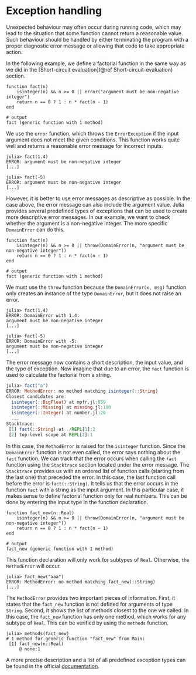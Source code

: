 # Exception handling

Unexpected behaviour may often occur during running code, which may lead to the situation that some function cannot return a reasonable value. Such behaviour should be handled by either terminating the program with a proper diagnostic error message or allowing that code to take appropriate action.

In the following example, we define a factorial function in the same way as we did in the [Short-circuit evaluation](@ref Short-circuit-evaluation) section.

```jldoctest expections; output = false
function fact(n)
    isinteger(n) && n >= 0 || error("argument must be non-negative integer")
    return n == 0 ? 1 : n * fact(n - 1)
end

# output
fact (generic function with 1 method)
```

We use the `error` function, which throws the `ErrorException` if the input argument does not meet the given conditions. This function works quite well and returns a reasonable error message for incorrect inputs.

```jldoctest expections
julia> fact(1.4)
ERROR: argument must be non-negative integer
[...]

julia> fact(-5)
ERROR: argument must be non-negative integer
[...]
```

However, it is better to use error messages as descriptive as possible. In the case above, the error message can also include the argument value. Julia provides several predefined types of exceptions that can be used to create more descriptive error messages. In our example, we want to check whether the argument is a non-negative integer. The more specific `DomainError` can do this.

```jldoctest expections; output = false
function fact(n)
    isinteger(n) && n >= 0 || throw(DomainError(n, "argument must be non-negative integer"))
    return n == 0 ? 1 : n * fact(n - 1)
end

# output
fact (generic function with 1 method)
```

We must use the `throw` function because the `DomainError(x, msg)` function only creates an instance of the type `DomainError`, but it does not raise an error.

```jldoctest expections
julia> fact(1.4)
ERROR: DomainError with 1.4:
argument must be non-negative integer
[...]

julia> fact(-5)
ERROR: DomainError with -5:
argument must be non-negative integer
[...]
```

The error message now contains a short description, the input value, and the type of exception. Now imagine that due to an error, the `fact` function is used to calculate the factorial from a string.

```julia
julia> fact("a")
ERROR: MethodError: no method matching isinteger(::String)
Closest candidates are:
  isinteger(::BigFloat) at mpfr.jl:859
  isinteger(::Missing) at missing.jl:100
  isinteger(::Integer) at number.jl:20
  ...
Stacktrace:
 [1] fact(::String) at ./REPL[1]:2
 [2] top-level scope at REPL[2]:1
```

In this case, the `MethodError` is raised for the `isinteger` function. Since the `DomainError` function is not even called, the error says nothing about the `fact` function. We can track that the error occurs when calling the `fact` function using the `Stacktrace` section located under the error message. The `Stacktrace` provides us with an ordered list of function calls (starting from the last one) that preceded the error. In this case, the last function call before the error is `fact(::String)`. It tells us that the error occurs in the function `fact` with a string as the input argument. In this particular case, it makes sense to define factorial function only for real numbers. This can be done by entering the input type in the function declaration.

```jldoctest expections; output = false
function fact_new(n::Real)
    isinteger(n) && n >= 0 || throw(DomainError(n, "argument must be non-negative integer"))
    return n == 0 ? 1 : n * fact(n - 1)
end

# output
fact_new (generic function with 1 method)
```

This function declaration will only work for subtypes of `Real`. Otherwise, `the MethodError` will occur.

```jldoctest expections
julia> fact_new("aaa")
ERROR: MethodError: no method matching fact_new(::String)
[...]
```

The `MethodError` provides two important pieces of information. First, it states that the `fact_new` function is not defined for arguments of type `String`. Second, it shows the list of methods closest to the one we called. In this case, the `fact_new` function has only one method, which works for any subtype of `Real`. This can be verified by using the `methods` function.

```jldoctest expections
julia> methods(fact_new)
# 1 method for generic function "fact_new" from Main:
 [1] fact_new(n::Real)
     @ none:1
```

A more precise description and a list of all predefined exception types can be found in the official [documentation](https://docs.julialang.org/en/v1/manual/control-flow/#Exception-Handling).
